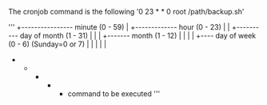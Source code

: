 The cronjob command is the following '0 23 * * 0 root /path/backup.sh'


'''
 +---------------- minute (0 - 59)
 |  +------------- hour (0 - 23)
 |  |  +---------- day of month (1 - 31)
 |  |  |  +------- month (1 - 12)
 |  |  |  |  +---- day of week (0 - 6) (Sunday=0 or 7)
 |  |  |  |  |
 *  *  *  *  *  command to be executed
'''
